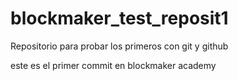 # blockmaker_test_reposit1
Repositorio para probar los primeros con git y github

este es el primer commit en blockmaker academy
